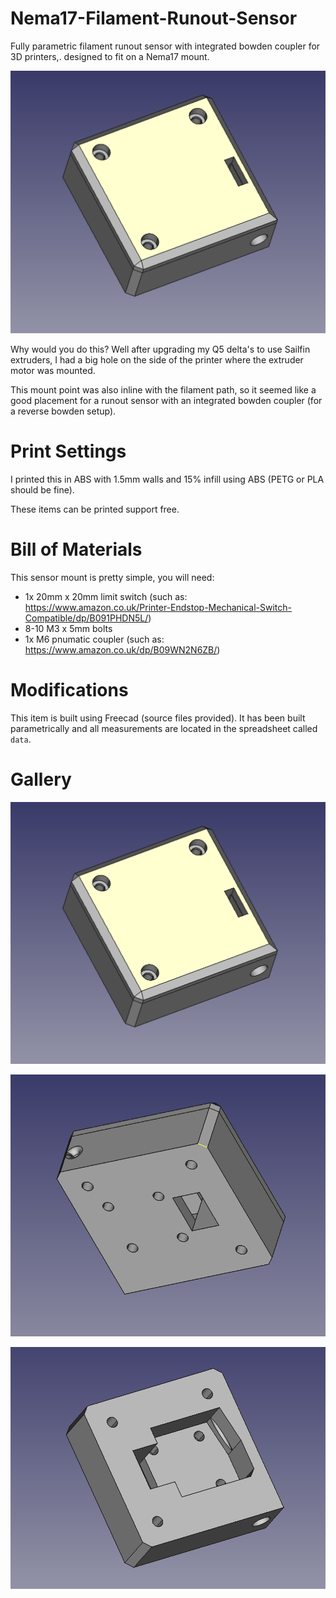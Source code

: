 # Nema17-Filament-Runout-Sensor

Fully parametric filament runout sensor with integrated bowden coupler for 3D printers,.
designed to fit on a Nema17 mount.

![Nema 17 Runout Sensor Mount](runout-top.png "Nema 17 runout sensor mount")

Why would you do this? Well after upgrading my Q5 delta's to use Sailfin extruders,
I had a big hole on the side of the printer where the extruder motor was mounted.

This mount point was also inline with the filament path, so it seemed like a good
placement for a runout sensor with an integrated bowden coupler (for a reverse
bowden setup).

# Print Settings

I printed this in ABS with 1.5mm walls and 15% infill using ABS (PETG or PLA should be fine).

These items can be printed support free.

# Bill of Materials

This sensor mount is pretty simple, you will need:

* 1x 20mm x 20mm limit switch (such as: https://www.amazon.co.uk/Printer-Endstop-Mechanical-Switch-Compatible/dp/B091PHDN5L/)
* 8-10 M3 x 5mm bolts
* 1x M6 pnumatic coupler (such as: https://www.amazon.co.uk/dp/B09WN2N6ZB/)

# Modifications

This item is built using Freecad (source files provided). It has been built parametrically
and all measurements are located in the spreadsheet called `data`. 

# Gallery

![Nema 17 Runout Sensor Mount Assembled](runout-top.png "Nema 17 runout sensor mount assembled")


![Nema 17 Runout Sensor Mount Bottom](runout-bottom.png "Nema 17 runout sensor mount bottom")


![Nema 17 Runout Sensor Mount Internal](runout-internal.png "Nema 17 runout sensor mount internal")
